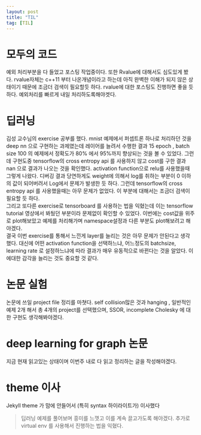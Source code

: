 ```yaml
---
layout: post
title: "TIL"
tag: [TIL]
---
```

# 모두의 코드
예외 처리부분을 다 들었고 포스팅 작업중이다. 또한 Rvalue에 대해서도 심도있게 봤다.
rvalue자체는 c++11 부터 나온개념이라고 하는데 아직 완벽한 이해가 되지 않은 상태이기 때문에 조금더 검색이 필요할듯 하다.
rvalue에 대한 포스팅도 진행하면 좋을 듯 하다. 예외처리를 빠르게 내일 처리하도록해야겟다.
# 딥러닝
김성 교수님의 exercise 공부를 했다. mnist 예제에서 퍼셉트론 하나로 처리하던 것을 deep nn 으로 구현하는 과제였는데 
레이어를 늘려서 수행한 결과 15 epoch , batch size 100 의 예제에서 정확도가 80% 에서 95%까지 향상되는 것을 볼 수 있었다.
그런데 구현도중 tensorflow의 cross entropy api 를 사용하지 않고 cost를 구한 결과 nan 으로 결과가 나오는 것을 확인했다.
activation function으로 relu를 사용했을때 그렇게 나왔다. 디버깅 결과 당연하게도 weight에 의해서 log를 취하는 부분이 0 이하의 값이 되어버려서
Log에서 문제가 발생한 듯 하다.
그런데 tensorflow의 cross entropy api 를 사용했을때는 아무 문제가 없었다. 이 부분에 대해서는 조금더 검색이 필요할 듯 하다.
<br>
그리고 또다른 exercise로 tensorboard 를 사용하는 법을 익혔는데 이는 tensorflow tutorial 영상에서 봐뒀던 부분이라 문제없이 확인할 수 있었다.
이번에는 cost값을 위주로 plot해보았고 예제를 처리해가며 namespace설정과 다른 부분도 plot해보려고 해야겠다.
<br>
결국 이번 exercise를 통해서 느낀게 layer를 늘리는 것은 아무 문제가 안된다고 생각했다. 대신에 어떤 activation function을 선택하느냐,
어느정도의 batchsize, learning rate 로 설정하느냐에 따라 결과가 매우 유동적으로 바뀐다는 것을 알았다. 이에대한
감각을 늘리는 것도 중요할 것 같다.

# 논문 실험
논문에 쓰일 project file 정리를 마쳣다. self collision많은 것과 hanging , 일반적인 예제 2개 해서 총 4개의 project를 선택했으며,
SSOR, incomplete Cholesky 에 대한 구현도 생각해봐야겠다.

# deep learning for graph 논문
지금 현재 읽고있는 상태이며 이번주 내로 다 읽고 정리하는 글을 작성해야겠다. 
# theme 이사
Jekyll theme 가 맘에 안들어서 (특히 syntax 하이라이트가) 이사했다 

> 딥러닝 예제를 풀어보며 흥미를 느꼇고 이를 계속 끌고가도록 해야겠다. 추가로 virtual env 를 사용해서 진행하는 법을 익혔다.